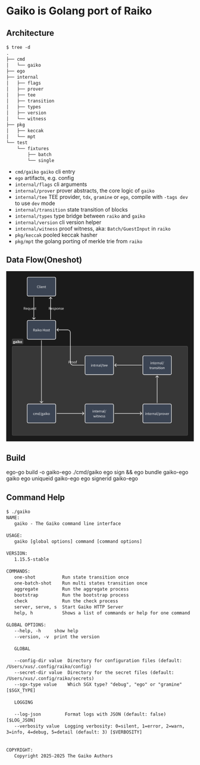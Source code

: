 # Gaiko is Golang port of Raiko

## Architecture

```text
$ tree -d
.
├── cmd
│   └── gaiko
├── ego
├── internal
│   ├── flags
│   ├── prover
│   ├── tee
│   ├── transition
│   ├── types
│   ├── version
│   └── witness
├── pkg
│   ├── keccak
│   └── mpt
└── test
    └── fixtures
        ├── batch
        └── single
```

- `cmd/gaiko` `gaiko` cli entry
- `ego` artifacts, e.g. config
- `internal/flags` cli arguments
- `internal/prover` prover abstracts, the core logic of `gaiko`
- `internal/tee` TEE provider, `tdx`, `gramine` or `ego`, compile with `-tags dev` to use `dev` mode
- `internal/transition` state transition of blocks
- `internal/types` type bridge between `raiko` and `gaiko`
- `internal/version` cli version helper
- `internal/witness` proof witness, aka: `Batch/GuestInput` in `raiko`
- `pkg/keccak` pooled keccak hasher
- `pkg/mpt` the golang porting of merkle trie from `raiko`

## Data Flow(Oneshot)

![alt text](assets/dataflow.png)

## Build

ego-go build -o gaiko-ego ./cmd/gaiko
ego sign && ego bundle gaiko-ego gaiko
ego uniqueid gaiko-ego
ego signerid gaiko-ego

## Command Help

```text
$ ./gaiko
NAME:
   gaiko - The Gaiko command line interface

USAGE:
   gaiko [global options] command [command options]

VERSION:
   1.15.5-stable

COMMANDS:
   one-shot          Run state transition once
   one-batch-shot    Run multi states transition once
   aggregate         Run the aggregate process
   bootstrap         Run the bootstrap process
   check             Run the check process
   server, serve, s  Start Gaiko HTTP Server
   help, h           Shows a list of commands or help for one command

GLOBAL OPTIONS:
   --help, -h     show help
   --version, -v  print the version

   GLOBAL

   --config-dir value  Directory for configuration files (default: /Users/xus/.config/raiko/config)
   --secret-dir value  Directory for the secret files (default: /Users/xus/.config/raiko/secrets)
   --sgx-type value    Which SGX type? "debug", "ego" or "gramine" [$SGX_TYPE]

   LOGGING

   --log-json         Format logs with JSON (default: false) [$LOG_JSON]
   --verbosity value  Logging verbosity: 0=silent, 1=error, 2=warn, 3=info, 4=debug, 5=detail (default: 3) [$VERBOSITY]


COPYRIGHT:
   Copyright 2025-2025 The Gaiko Authors
```
